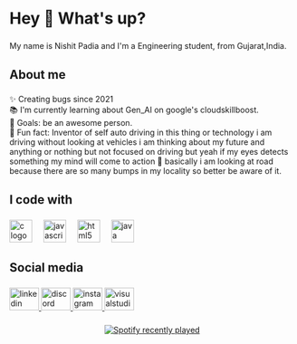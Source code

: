 <h1 align="left">Hey 👋 What's up?</h1>

###

<p align="left">My name is Nishit Padia and I'm a Engineering student, from Gujarat,India.</p>

###

<h2 align="left">About me</h2>

###

<p align="left">✨ Creating bugs since 2021<br>📚 I'm currently learning about Gen_AI on google's cloudskillboost.<br>🎯 Goals: be an awesome person.<br>🎲 Fun fact:  Inventor of self auto driving in this thing or technology i am driving without looking at vehicles i am thinking about my future and anything or nothing but not focused on driving but yeah if my eyes detects something my mind will come to action 🤣 basically i am looking at road because there are so many bumps in my locality so better be aware of it.</p>

###

<h2 align="left">I code with</h2>

###

<div align="left">
  <img src="https://cdn.jsdelivr.net/gh/devicons/devicon/icons/c/c-original.svg" height="40" alt="c logo"  />
  <img width="12" />
  <img src="https://cdn.jsdelivr.net/gh/devicons/devicon/icons/javascript/javascript-original.svg" height="40" alt="javascript logo"  />
  <img width="12" />
  <img src="https://cdn.jsdelivr.net/gh/devicons/devicon/icons/html5/html5-original.svg" height="40" alt="html5 logo"  />
  <img width="12" />
  <img src="https://cdn.jsdelivr.net/gh/devicons/devicon/icons/java/java-original.svg" height="40" alt="java logo"  />
</div>

###

<h2 align="left">Social media</h2>

###

<div align="left">
  <a href="www.linkedin.com/in/nishit-padia" target="_blank">
    <img src="https://raw.githubusercontent.com/maurodesouza/profile-readme-generator/master/src/assets/icons/social/linkedin/default.svg" width="52" height="40" alt="linkedin logo"  />
  </a>
  <a href="https://discord.com/users/_craftygamer" target="_blank">
    <img src="https://raw.githubusercontent.com/maurodesouza/profile-readme-generator/master/src/assets/icons/social/discord/default.svg" width="52" height="40" alt="discord logo"  />
  </a>
  <a href="https://www.instagram.com/_its_neye_/" target="_blank">
    <img src="https://raw.githubusercontent.com/maurodesouza/profile-readme-generator/master/src/assets/icons/social/instagram/default.svg" width="52" height="40" alt="instagram logo"  />
  </a>
  <img src="https://raw.githubusercontent.com/maurodesouza/profile-readme-generator/master/src/assets/icons/social/visualstudio/default.svg" width="52" height="40" alt="visualstudio logo"  />
</div>

###

<div align="center">
  <a href="https://open.spotify.com/user/31gawbslv4eyhjd4r3x2hbbnqu3i">
    <img src="https://spotify-recently-played-readme.vercel.app/api?count=5" alt="Spotify recently played"  />
  </a>
</div>

###
